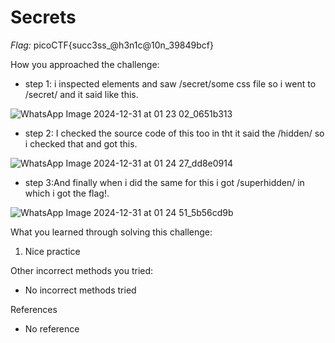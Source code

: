 # Secrets

*Flag:* picoCTF{succ3ss_@h3n1c@10n_39849bcf}

How you approached the challenge:

- step 1: i inspected elements and saw /secret/some css file so i went to /secret/ and it said like this.

![WhatsApp Image 2024-12-31 at 01 23 02_0651b313](https://github.com/user-attachments/assets/99956176-63da-4d3a-b14f-efe8ea701a1c)

- step 2: I checked the source code of this too in tht it said the /hidden/ so i checked that and got this.

![WhatsApp Image 2024-12-31 at 01 24 27_dd8e0914](https://github.com/user-attachments/assets/18071b6c-79ab-41f9-81c5-261c503e8b94)

- step 3:And finally when i did the same for this i got /superhidden/ in which i got the flag!.

![WhatsApp Image 2024-12-31 at 01 24 51_5b56cd9b](https://github.com/user-attachments/assets/bd7d8df5-90f7-439d-b6a2-1c424b1f3ac1)

What you learned through solving this challenge:

1. Nice practice

Other incorrect methods you tried:

- No incorrect methods tried

References

- No reference
